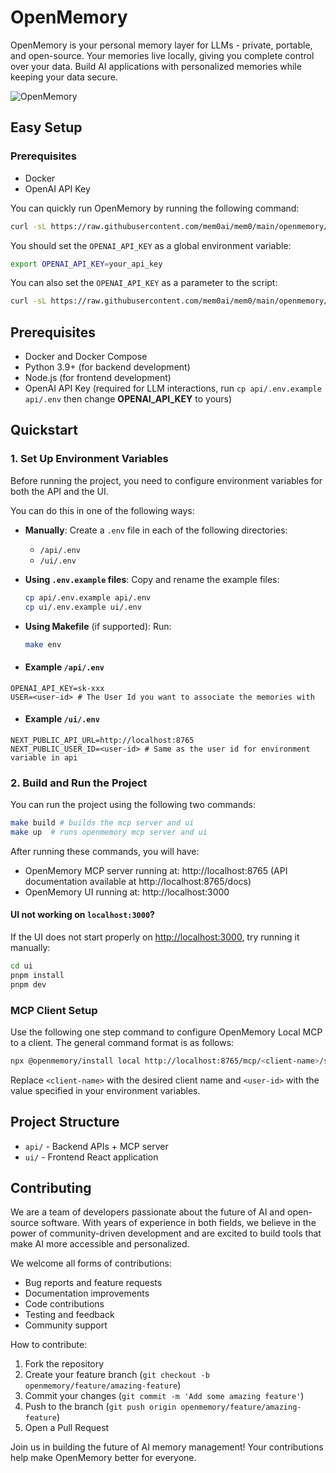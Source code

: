 # OpenMemory

OpenMemory is your personal memory layer for LLMs - private, portable, and open-source. Your memories live locally, giving you complete control over your data. Build AI applications with personalized memories while keeping your data secure.

![OpenMemory](https://github.com/user-attachments/assets/3c701757-ad82-4afa-bfbe-e049c2b4320b)

## Easy Setup

### Prerequisites
- Docker
- OpenAI API Key

You can quickly run OpenMemory by running the following command:

```bash
curl -sL https://raw.githubusercontent.com/mem0ai/mem0/main/openmemory/run.sh | bash
```

You should set the `OPENAI_API_KEY` as a global environment variable:

```bash
export OPENAI_API_KEY=your_api_key
```

You can also set the `OPENAI_API_KEY` as a parameter to the script:

```bash
curl -sL https://raw.githubusercontent.com/mem0ai/mem0/main/openmemory/run.sh | OPENAI_API_KEY=your_api_key bash
```

## Prerequisites

- Docker and Docker Compose
- Python 3.9+ (for backend development)
- Node.js (for frontend development)
- OpenAI API Key (required for LLM interactions, run `cp api/.env.example api/.env` then change **OPENAI_API_KEY** to yours)

## Quickstart

### 1. Set Up Environment Variables

Before running the project, you need to configure environment variables for both the API and the UI.

You can do this in one of the following ways:

- **Manually**:
  Create a `.env` file in each of the following directories:
  - `/api/.env`
  - `/ui/.env`

- **Using `.env.example` files**:
  Copy and rename the example files:

  ```bash
  cp api/.env.example api/.env
  cp ui/.env.example ui/.env
  ```

 - **Using Makefile** (if supported):
    Run:

   ```bash
   make env
   ```
- #### Example `/api/.env`

```env
OPENAI_API_KEY=sk-xxx
USER=<user-id> # The User Id you want to associate the memories with
```
- #### Example `/ui/.env`

```env
NEXT_PUBLIC_API_URL=http://localhost:8765
NEXT_PUBLIC_USER_ID=<user-id> # Same as the user id for environment variable in api
```

### 2. Build and Run the Project
You can run the project using the following two commands:
```bash
make build # builds the mcp server and ui
make up  # runs openmemory mcp server and ui
```

After running these commands, you will have:
- OpenMemory MCP server running at: http://localhost:8765 (API documentation available at http://localhost:8765/docs)
- OpenMemory UI running at: http://localhost:3000

#### UI not working on `localhost:3000`?

If the UI does not start properly on [http://localhost:3000](http://localhost:3000), try running it manually:

```bash
cd ui
pnpm install
pnpm dev
```

### MCP Client Setup

Use the following one step command to configure OpenMemory Local MCP to a client. The general command format is as follows:

```bash
npx @openmemory/install local http://localhost:8765/mcp/<client-name>/sse/<user-id> --client <client-name>
```

Replace `<client-name>` with the desired client name and `<user-id>` with the value specified in your environment variables.


## Project Structure

- `api/` - Backend APIs + MCP server
- `ui/` - Frontend React application

## Contributing

We are a team of developers passionate about the future of AI and open-source software. With years of experience in both fields, we believe in the power of community-driven development and are excited to build tools that make AI more accessible and personalized.

We welcome all forms of contributions:
- Bug reports and feature requests
- Documentation improvements
- Code contributions
- Testing and feedback
- Community support

How to contribute:

1. Fork the repository
2. Create your feature branch (`git checkout -b openmemory/feature/amazing-feature`)
3. Commit your changes (`git commit -m 'Add some amazing feature'`)
4. Push to the branch (`git push origin openmemory/feature/amazing-feature`)
5. Open a Pull Request

Join us in building the future of AI memory management! Your contributions help make OpenMemory better for everyone.
